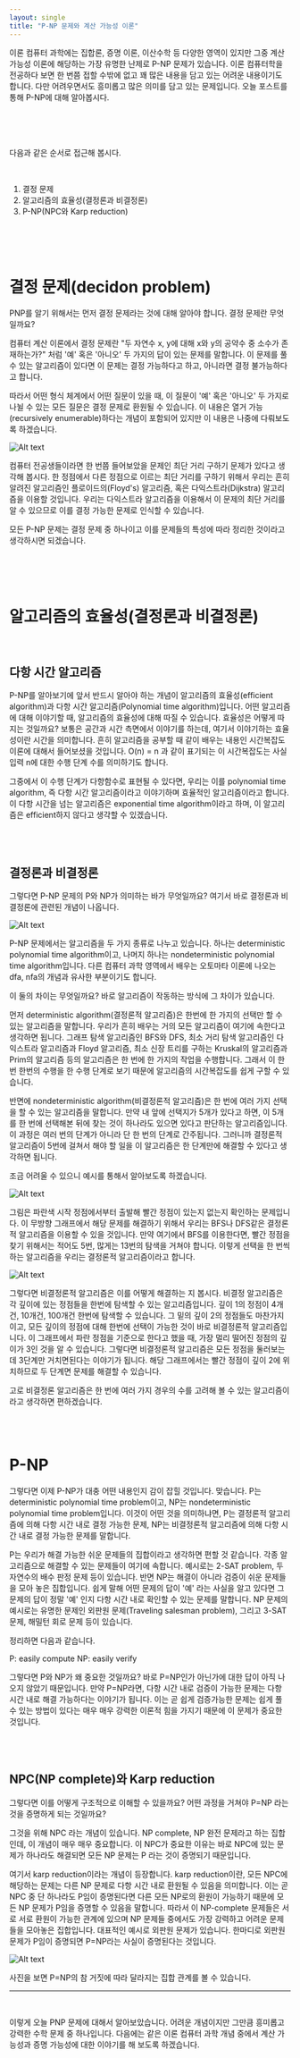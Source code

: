 ```yaml
---
layout: single
title: "P-NP 문제와 계산 가능성 이론"
---
```


이론 컴퓨터 과학에는 집합론, 증명 이론, 이산수학 등 다양한 영역이 있지만 그중 계산 가능성 이론에 해당하는 가장 유명한 난제로 P-NP 문제가 있습니다. 이론 컴퓨터학을 전공하다 보면 한 번쯤 접할 수밖에 없고 꽤 많은 내용을 담고 있는 어려운 내용이기도 합니다. 다만 어려우면서도 흥미롭고 많은 의미를 담고 있는 문제입니다. 오늘 포스트를 통해 P-NP에 대해 알아봅시다.

<br/><br/><br/>

다음과 같은 순서로 접근해 봅시다.

<br/>

1. 결정 문제
2. 알고리즘의 효율성(결정론과 비결정론)
3. P-NP(NPC와 Karp reduction)

<br/><br/><br/>

# 결정 문제(decidon problem)
PNP를 알기 위해서는 먼저 결정 문제라는 것에 대해 알아야 합니다. 결정 문제란 무엇일까요?

컴퓨터 계산 이론에서 결정 문제란 "두 자연수 x, y에 대해 x와 y의 공약수 중 소수가 존재하는가?" 처럼 '예' 혹은 '아니오' 두 가지의 답이 있는 문제를 말합니다. 이 문제를 풀 수 있는 알고리즘이 있다면 이 문제는 결정 가능하다고 하고, 아니라면 결정 불가능하다고 합니다.

따라서 어떤 형식 체계에서 어떤 질문이 있을 때, 이 질문이 '예' 혹은 '아니오' 두 가지로 나뉠 수 있는 모든 질문은 결정 문제로 환원될 수 있습니다. 이 내용은 열거 가능(recursively enumerable)하다는 개념이 포함되어 있지만 이 내용은 나중에 다뤄보도록 하겠습니다.

![Alt text](https://i.namu.wiki/i/8G5RihWaZvTQrsaxIjV_8Hlmrb4etWjGXZw6poqqHNgIw4X7OBUCHXTe-3aZ2sUgmtCe9CX7eqw5EpuLxQkyKXHh7wSQNHG6yVQg6hXlEOZUM1BeBaPi54WL6BqSAzYSC8JizZbVckaZjdmLf71DZg.gif)

컴퓨터 전공생들이라면 한 번쯤 들어보았을 문제인 최단 거리 구하기 문제가 있다고 생각해 봅시다. 한 정점에서 다른 정점으로 이르는 최단 거리를 구하기 위해서 우리는 흔히 알려진 알고리즘인 플로이드의(Floyd's) 알고리즘, 혹은 다익스트라(Dijkstra) 알고리즘을 이용할 것입니다. 우리는 다익스트라 알고리즘을 이용해서 이 문제의 최단 거리를 알 수 있으므로 이를 결정 가능한 문제로 인식할 수 있습니다.

모든 P-NP 문제는 결정 문제 중 하나이고 이를 문제들의 특성에 따라 정리한 것이라고 생각하시면 되겠습니다.


<br/><br/><br/>


# 알고리즘의 효율성(결정론과 비결정론)
<br/>

## 다항 시간 알고리즘
P-NP를 알아보기에 앞서 반드시 알아야 하는 개념이 알고리즘의 효율성(efficient algorithm)과 다항 시간 알고리즘(Polynomial time algorithm)입니다. 
어떤 알고리즘에 대해 이야기할 때, 알고리즘의 효율성에 대해 따질 수 있습니다. 효율성은 어떻게 따지는 것일까요? 보통은 공간과 시간 측면에서 이야기를 하는데, 여기서 이야기하는 효율성이란 시간을 의미합니다. 흔히 알고리즘을 공부할 때 같이 배우는 내용인 시간복잡도 이론에 대해서 들어보셨을 것입니다. O(n) = n 과 같이 표기되는 이 시간복잡도는 사실 입력 n에 대한 수행 단계 수를 의미하기도 합니다. 

그중에서 이 수행 단계가 다항함수로 표현될 수 있다면, 우리는 이를 polynomial time algorithm, 즉 다항 시간 알고리즘이라고 이야기하며 효율적인 알고리즘이라고 합니다. 이 다항 시간을 넘는 알고리즘은 exponential time algorithm이라고 하며, 이 알고리즘은 efficient하지 않다고 생각할 수 있겠습니다.

<br/><br/>
## 결정론과 비결정론
그렇다면 P-NP 문제의 P와 NP가 의미하는 바가 무엇일까요? 여기서 바로 결정론과 비결정론에 관련된 개념이 나옵니다.

![Alt text](https://static.javatpoint.com/tutorial/automata/images/automata-conversion-from-nfa-to-dfa.png)

P-NP 문제에서는 알고리즘을 두 가지 종류로 나누고 있습니다. 하나는 deterministic polynomial time algorithm이고, 나머지 하나는 nondeterministic polynomial time algorithm입니다. 다른 컴퓨터 과학 영역에서 배우는 오토마타 이론에 나오는 dfa, nfa의 개념과 유사한 부분이기도 합니다.

이 둘의 차이는 무엇일까요? 바로 알고리즘이 작동하는 방식에 그 차이가 있습니다.

먼저 deterministic algorithm(결정론적 알고리즘)은 한번에 한 가지의 선택만 할 수 있는 알고리즘을 말합니다. 우리가 흔히 배우는 거의 모든 알고리즘이 여기에 속한다고 생각하면 됩니다. 그래프 탐색 알고리즘인 BFS와 DFS, 최소 거리 탐색 알고리즘인 다익스트라 알고리즘과 Floyd 알고리즘, 최소 신장 트리를 구하는 Kruskal의 알고리즘과 Prim의 알고리즘 등의 알고리즘은 한 번에 한 가지의 작업을 수행합니다. 그래서 이 한번 한번의 수행을 한 수행 단계로 보기 때문에 알고리즘의 시간복잡도를 쉽게 구할 수 있습니다.

반면에 nondeterministic algorithm(비결정론적 알고리즘)은 한 번에 여러 가지 선택을 할 수 있는 알고리즘을 말합니다. 만약 내 앞에 선택지가 5개가 있다고 하면, 이 5개를 한 번에 선택해본 뒤에 찾는 것이 하나라도 있으면 있다고 판단하는 알고리즘입니다. 이 과정은 여러 번의 단계가 아니라 단 한 번의 단계로 간주됩니다. 그러니까 결정론적 알고리즘이 5번에 걸쳐서 해야 할 일을 이 알고리즘은 한 단계만에 해결할 수 있다고 생각하면 됩니다.

조금 어려울 수 있으니 예시를 통해서 알아보도록 하겠습니다.

![Alt text](https://private-user-images.githubusercontent.com/110978488/345661004-dd03fde5-04dd-427f-b76c-4622fefadde2.png?jwt=eyJhbGciOiJIUzI1NiIsInR5cCI6IkpXVCJ9.eyJpc3MiOiJnaXRodWIuY29tIiwiYXVkIjoicmF3LmdpdGh1YnVzZXJjb250ZW50LmNvbSIsImtleSI6ImtleTUiLCJleHAiOjE3MjA0Nzc3MzEsIm5iZiI6MTcyMDQ3NzQzMSwicGF0aCI6Ii8xMTA5Nzg0ODgvMzQ1NjYxMDA0LWRkMDNmZGU1LTA0ZGQtNDI3Zi1iNzZjLTQ2MjJmZWZhZGRlMi5wbmc_WC1BbXotQWxnb3JpdGhtPUFXUzQtSE1BQy1TSEEyNTYmWC1BbXotQ3JlZGVudGlhbD1BS0lBVkNPRFlMU0E1M1BRSzRaQSUyRjIwMjQwNzA4JTJGdXMtZWFzdC0xJTJGczMlMkZhd3M0X3JlcXVlc3QmWC1BbXotRGF0ZT0yMDI0MDcwOFQyMjIzNTFaJlgtQW16LUV4cGlyZXM9MzAwJlgtQW16LVNpZ25hdHVyZT1mNTRkMzAyNmRmZjM5ZTgzM2IwNzQ5MDc3NjMzNzRmYjUzNWEyNTExMmQyNWRlMTAwNjQxODkyYTcxMzgzNzVmJlgtQW16LVNpZ25lZEhlYWRlcnM9aG9zdCZhY3Rvcl9pZD0wJmtleV9pZD0wJnJlcG9faWQ9MCJ9.dKbpQ_3fsD0EA_P3IH9Bz849PC98QzpTS6LMFjZtSn0)

그림은 파란색 시작 정점에서부터 출발해 빨간 정점이 있는지 없는지 확인하는 문제입니다. 이 무방향 그래프에서 해당 문제를 해결하기 위해서 우리는 BFS나 DFS같은 결정론적 알고리즘을 이용할 수 있을 것입니다.
만약 여기에서 BFS를 이용한다면, 빨간 정점을 찾기 위해서는 적어도 5번, 많게는 13번의 탐색을 거쳐야 합니다. 이렇게 선택을 한 번씩 하는 알고리즘을 우리는 결정론적 알고리즘이라고 합니다.

![Alt text](https://private-user-images.githubusercontent.com/110978488/345661610-189cf057-74c0-4412-9407-70635b8f7ada.png?jwt=eyJhbGciOiJIUzI1NiIsInR5cCI6IkpXVCJ9.eyJpc3MiOiJnaXRodWIuY29tIiwiYXVkIjoicmF3LmdpdGh1YnVzZXJjb250ZW50LmNvbSIsImtleSI6ImtleTUiLCJleHAiOjE3MjA0Nzc3MzEsIm5iZiI6MTcyMDQ3NzQzMSwicGF0aCI6Ii8xMTA5Nzg0ODgvMzQ1NjYxNjEwLTE4OWNmMDU3LTc0YzAtNDQxMi05NDA3LTcwNjM1YjhmN2FkYS5wbmc_WC1BbXotQWxnb3JpdGhtPUFXUzQtSE1BQy1TSEEyNTYmWC1BbXotQ3JlZGVudGlhbD1BS0lBVkNPRFlMU0E1M1BRSzRaQSUyRjIwMjQwNzA4JTJGdXMtZWFzdC0xJTJGczMlMkZhd3M0X3JlcXVlc3QmWC1BbXotRGF0ZT0yMDI0MDcwOFQyMjIzNTFaJlgtQW16LUV4cGlyZXM9MzAwJlgtQW16LVNpZ25hdHVyZT1jZTJiYjkzNjhiZjA3ZjE2ZTIxODViOTBiYzhlMDJkYzY1YjdjZmYyNjhkODA1M2FhZjE0OGZjYmRhMWRmZGZjJlgtQW16LVNpZ25lZEhlYWRlcnM9aG9zdCZhY3Rvcl9pZD0wJmtleV9pZD0wJnJlcG9faWQ9MCJ9.GMXb18uKpVZJopVo3XXQJQQX_aTMNE-uFx3SrnkZELM)

그렇다면 비결정론적 알고리즘은 이를 어떻게 해결하는 지 봅시다. 비결정 알고리즘은 각 깊이에 있는 정점들을 한번에 탐색할 수 있는 알고리즘입니다. 깊이 1의 정점이 4개건, 10개건, 100개건 한번에 탐색할 수 있습니다. 그 밑의 깊이 2의 정점들도 마찬가지이고, 모든 깊이의 정점에 대해 한번에 선택이 가능한 것이 바로 비결정론적 알고리즘입니다. 이 그래프에서 파란 정점을 기준으로 한다고 했을 때, 가장 멀리 떨어진 정점의 깊이가 3인 것을 알 수 있습니다. 그렇다면 비결정론적 알고리즘은 모든 정점을 둘러보는데 3단계만 거치면된다는 이야기가 됩니다. 해당 그래프에서는 빨간 정점이 깊이 2에 위치하므로 두 단계면 문제를 해결할 수 있습니다.

고로 비결정론 알고리즘은 한 번에 여러 가지 경우의 수를 고려해 볼 수 있는 알고리즘이라고 생각하면 편하겠습니다. 



<br/><br/>
# P-NP
그렇다면 이제 P-NP가 대충 어떤 내용인지 감이 잡힐 것입니다. 맞습니다. P는 deterministic polynomial time problem이고, NP는 nondeterministic polynomial time problem입니다. 이것이 어떤 것을 의미하냐면, P는 결정론적 알고리즘에 의해 다항 시간 내로 결정 가능한 문제, NP는 비결정론적 알고리즘에 의해 다항 시간 내로 결정 가능한 문제를 말합니다.

P는 우리가 해결 가능한 쉬운 문제들의 집합이라고 생각하면 편할 것 같습니다. 각종 알고리즘으로 해결할 수 있는 문제들이 여기에 속합니다. 예시로는 2-SAT problem, 두 자연수의 배수 판정 문제 등이 있습니다. 반면 NP는 해결이 아니라 검증이 쉬운 문제들을 모아 놓은 집합입니다. 쉽게 말해 어떤 문제의 답이 '예' 라는 사실을 알고 있다면 그 문제의 답이 정말 '예' 인지 다항 시간 내로 확인할 수 있는 문제를 말합니다. NP 문제의 예시로는 유명한 문제인 외판원 문제(Traveling salesman problem), 그리고 3-SAT 문제, 해밀턴 회로 문제 등이 있습니다. 

정리하면 다음과 같습니다.

P: easily compute
NP: easily verify

그렇다면 P와 NP가 왜 중요한 것일까요? 바로 P=NP인가 아닌가에 대한 답이 아직 나오지 않았기 때문입니다. 만약 P=NP라면, 다항 시간 내로 검증이 가능한 문제는 다항 시간 내로 해결 가능하다는 이야기가 됩니다. 이는 곧 쉽게 검증가능한 문제는 쉽게 풀 수 있는 방법이 있다는 매우 매우 강력한 이론적 힘을 가지기 때문에 이 문제가 중요한 것입니다.


<br/><br/>
## NPC(NP complete)와 Karp reduction
그렇다면 이를 어떻게 구조적으로 이해할 수 있을까요? 어떤 과정을 거쳐야 P=NP 라는 것을 증명하게 되는 것일까요?

그것을 위해 NPC 라는 개념이 있습니다. NP complete, NP 완전 문제라고 하는 집합인데, 이 개념이 매우 매우 중요합니다. 이 NPC가 중요한 이유는 바로 NPC에 있는 문제가 하나라도 해결되면 모든 NP 문제는 P 라는 것이 증명되기 때문입니다.

여기서 karp reduction이라는 개념이 등장합니다. karp reduction이란, 모든 NPC에 해당하는 문제는 다른 NP 문제로 다항 시간 내로 환원될 수 있음을 의미합니다. 이는 곧 NPC 중 단 하나라도 P임이 증명된다면 다른 모든 NP로의 환원이 가능하기 때문에 모든 NP 문제가 P임을 증명할 수 있음을 말합니다. 따라서 이 NP-complete 문제들은 서로 서로 환원이 가능한 관계에 있으며 NP 문제들 중에서도 가장 강력하고 어려운 문제들을 모아놓은 집합입니다. 대표적인 예시로 외판원 문제가 있습니다. 한마디로 외판원 문제가 P임이 증명되면 P=NP라는 사실이 증명된다는 것입니다.

![Alt text](https://i.namu.wiki/i/P3D4MogSA_KnPk5bbkp62AKn3KR_GT8NDY-d34TgPZITaEVQUtlzLMMcRxBjyFqfccvmNQJcF8vJM5gwbUUJAl_1B5eAQShOmx70huwVxMZHrWHvSAeMnmBJiGvK-CgyxzLR3v2RPyD5UcwOYQd-Yg.webp)

사진을 보면 P=NP의 참 거짓에 따라 달라지는 집합 관계를 볼 수 있습니다.

***
<br/>

이렇게 오늘 PNP 문제에 대해서 알아보았습니다. 어려운 개념이지만 그만큼 흥미롭고 강력한 수학 문제 중 하나입니다. 다음에는 같은 이론 컴퓨터 과학 개념 중에서 계산 가능성과 증명 가능성에 대한 이야기를 해 보도록 하겠습니다.
